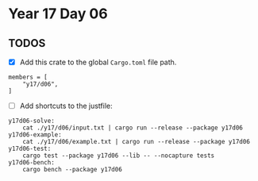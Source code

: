 # Year 17 Day 06

## TODOS

- [x] Add this crate to the global `Cargo.toml` file path.

```
members = [
    "y17/d06",
]
```

- [ ] Add shortcuts to the justfile:

```
y17d06-solve:
    cat ./y17/d06/input.txt | cargo run --release --package y17d06
y17d06-example:
    cat ./y17/d06/example.txt | cargo run --release --package y17d06
y17d06-test:
    cargo test --package y17d06 --lib -- --nocapture tests
y17d06-bench:
    cargo bench --package y17d06
```